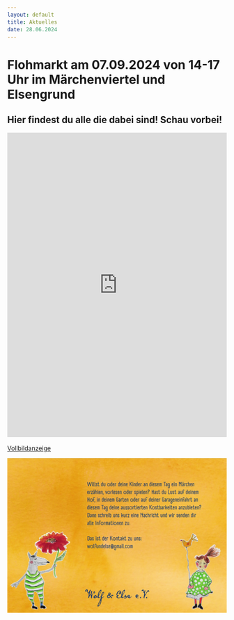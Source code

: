 ```yaml
---
layout: default
title: Aktuelles
date: 28.06.2024
---
```


# Flohmarkt am 07.09.2024 von 14-17 Uhr im Märchenviertel und Elsengrund
## Hier findest du alle die dabei sind! Schau vorbei!

<iframe width="100%" height="700px" frameborder="0" allowfullscreen allow="geolocation" src="https://umap.openstreetmap.de/de/map/viertelflohmarkt_66688?scaleControl=false&miniMap=false&scrollWheelZoom=false&zoomControl=true&editMode=disabled&moreControl=true&searchControl=null&tilelayersControl=null&embedControl=null&datalayersControl=true&onLoadPanel=none&captionBar=false&captionMenus=true"></iframe><p><a href="https://umap.openstreetmap.de/de/map/viertelflohmarkt_66688?scaleControl=false&miniMap=false&scrollWheelZoom=true&zoomControl=true&editMode=disabled&moreControl=true&searchControl=null&tilelayersControl=null&embedControl=null&datalayersControl=true&onLoadPanel=none&captionBar=false&captionMenus=true">Vollbildanzeige</a></p>

<span class="image main"><img src="images/Flohmarkt_Flyer_2024_2.jpg" alt="" /></span>

